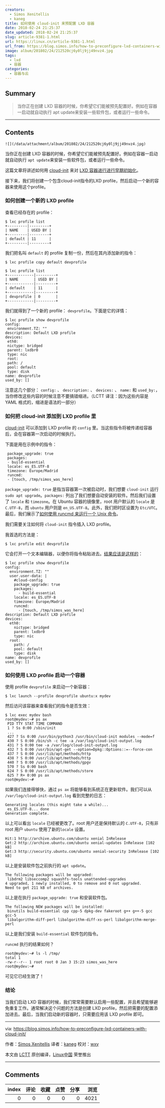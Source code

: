 ```yaml
---
creators:
  - Simos Xenitellis
  - kaneg
title: 如何使用 cloud-init 来预配置 LXD 容器
date: 2018-02-24 21:25:37
date_updated: 2018-02-24 21:25:37
slug: article-9381-1.html
url: https://linux.cn/article-9381-1.html
url_from: https://blog.simos.info/how-to-preconfigure-lxd-containers-with-cloud-init/
image: album/201802/24/212520cj6y0lj9jj49nvz4.jpg
tags:
  - lxd
  - 容器
categories:
  - 容器与云
---
```


## Summary

> 当你正在创建 LXD 容器的时候，你希望它们能被预先配置好。例如在容器一启动就自动执行 apt update来安装一些软件包，或者运行一些命令。

***

<!-- more -->

## Contents

`![](/data/attachment/album/201802/24/212520cj6y0lj9jj49nvz4.jpg)`

当你正在创建 LXD 容器的时候，你希望它们能被预先配置好。例如在容器一启动就自动执行 `apt update`来安装一些软件包，或者运行一些命令。

这篇文章将讲述如何用 [cloud-init](http://cloudinit.readthedocs.io/en/latest/index.html) 来对 [LXD 容器进行进行早期初始化](https://github.com/lxc/lxd/blob/master/doc/cloud-init.md)。

接下来，我们将创建一个包含cloud-init指令的LXD profile，然后启动一个新的容器来使用这个profile。

### 如何创建一个新的 LXD profile

查看已经存在的 profile：

```shell
$ lxc profile list
+---------|---------+
| NAME    | USED BY |
+---------|---------+
| default | 11      |
+---------|---------+
```

我们把名叫 `default` 的 profile 复制一份，然后在其内添加新的指令：

```shell
$ lxc profile copy default devprofile

$ lxc profile list
+------------|---------+
| NAME       | USED BY |
+------------|---------+
| default    | 11      |
+------------|---------+
| devprofile | 0       |
+------------|---------+
```

我们就得到了一个新的 profile： `devprofile`。下面是它的详情：

```shell
$ lxc profile show devprofile
config:
 environment.TZ: ""
description: Default LXD profile
devices:
 eth0:
 nictype: bridged
 parent: lxdbr0
 type: nic
 root:
 path: /
 pool: default
 type: disk
name: devprofile
used_by: []
```

注意这几个部分： `config:` 、 `description:` 、 `devices:` 、 `name:` 和 `used_by:`，当你修改这些内容的时候注意不要搞错缩进。（LCTT 译注：因为这些内容是 YAML 格式的，缩进是语法的一部分）

### 如何把 cloud-init 添加到 LXD profile 里

[cloud-init](http://cloudinit.readthedocs.io/en/latest/index.html) 可以添加到 LXD profile 的 `config` 里。当这些指令将被传递给容器后，会在容器第一次启动的时候执行。

下面是用在示例中的指令：

```shell
 package_upgrade: true
 packages:
 - build-essential
 locale: es_ES.UTF-8
 timezone: Europe/Madrid
 runcmd:
 - [touch, /tmp/simos_was_here]
```

`package_upgrade: true` 是指当容器第一次被启动时，我们想要 `cloud-init` 运行 `sudo apt upgrade`。`packages:` 列出了我们想要自动安装的软件。然后我们设置了 `locale` 和 `timezone`。在 Ubuntu 容器的镜像里，root 用户默认的 `locale` 是 `C.UTF-8`，而 `ubuntu` 用户则是 `en_US.UTF-8`。此外，我们把时区设置为 `Etc/UTC`。最后，我们展示了[如何使用 runcmd 来运行一个 Unix 命令](http://cloudinit.readthedocs.io/en/latest/topics/modules.html#runcmd)。

我们需要关注如何将 `cloud-init` 指令插入 LXD profile。

我首选的方法是：

```shell
$ lxc profile edit devprofile
```

它会打开一个文本编辑器，以便你将指令粘贴进去。[结果应该是这样的](https://paste.ubuntu.com/26313399/)：

```shell
$ lxc profile show devprofile
config:
  environment.TZ: ""
  user.user-data: |
    #cloud-config
    package_upgrade: true
    packages:
      - build-essential
    locale: es_ES.UTF-8
    timezone: Europe/Madrid
    runcmd:
      - [touch, /tmp/simos_was_here]
description: Default LXD profile
devices:
  eth0:
    nictype: bridged
    parent: lxdbr0
    type: nic
  root:
    path: /
    pool: default
    type: disk
name: devprofile
used_by: []
```

### 如何使用 LXD profile 启动一个容器

使用 profile `devprofile` 来启动一个新容器：

```shell
$ lxc launch --profile devprofile ubuntu:x mydev
```

然后访问该容器来查看我们的指令是否生效：

```shell
$ lxc exec mydev bash
root@mydev:~# ps ax
 PID TTY STAT TIME COMMAND
 1 ? Ss 0:00 /sbin/init
 ...
 427 ? Ss 0:00 /usr/bin/python3 /usr/bin/cloud-init modules --mode=f
 430 ? S 0:00 /bin/sh -c tee -a /var/log/cloud-init-output.log
 431 ? S 0:00 tee -a /var/log/cloud-init-output.log
 432 ? S 0:00 /usr/bin/apt-get --option=Dpkg::Options::=--force-con
 437 ? S 0:00 /usr/lib/apt/methods/http
 438 ? S 0:00 /usr/lib/apt/methods/http
 440 ? S 0:00 /usr/lib/apt/methods/gpgv
 570 ? Ss 0:00 bash
 624 ? S 0:00 /usr/lib/apt/methods/store
 625 ? R+ 0:00 ps ax
root@mydev:~#
```

如果我们连接得够快，通过 `ps ax` 将能够看到系统正在更新软件。我们可以从 `/var/log/cloud-init-output.log` 看到完整的日志：

```shell
Generating locales (this might take a while)...
 es_ES.UTF-8... done
Generation complete.
```

以上可以看出 `locale` 已经被更改了。root 用户还是保持默认的 `C.UTF-8`，只有非 root 用户 `ubuntu` 使用了新的`locale` 设置。

```shell
Hit:1 http://archive.ubuntu.com/ubuntu xenial InRelease
Get:2 http://archive.ubuntu.com/ubuntu xenial-updates InRelease [102 kB]
Get:3 http://security.ubuntu.com/ubuntu xenial-security InRelease [102 kB]
```

以上是安装软件包之前执行的 `apt update`。

```shell
The following packages will be upgraded:
 libdrm2 libseccomp2 squashfs-tools unattended-upgrades
4 upgraded, 1 newly installed, 0 to remove and 0 not upgraded.
Need to get 211 kB of archives.
```

以上是在执行 `package_upgrade: true` 和安装软件包。

```shell
The following NEW packages will be installed:
 binutils build-essential cpp cpp-5 dpkg-dev fakeroot g++ g++-5 gcc gcc-5
 libalgorithm-diff-perl libalgorithm-diff-xs-perl libalgorithm-merge-perl
```

以上是我们安装 `build-essential` 软件包的指令。

`runcmd` 执行的结果如何？

```shell
root@mydev:~# ls -l /tmp/
total 1
-rw-r--r-- 1 root root 0 Jan 3 15:23 simos_was_here
root@mydev:~#
```

可见它已经生效了！

### 结论

当我们启动 LXD 容器的时候，我们常常需要默认启用一些配置，并且希望能够避免重复工作。通常解决这个问题的方法是创建 LXD profile，然后把需要的配置添加进去。最后，当我们启动新的容器时，只需要应用该 LXD profile 即可。

---

via: <https://blog.simos.info/how-to-preconfigure-lxd-containers-with-cloud-init/>

作者：[Simos Xenitellis](https://blog.simos.info/author/simos/) 译者：[kaneg](https://github.com/kaneg) 校对：[wxy](https://github.com/wxy)

本文由 [LCTT](https://github.com/LCTT/TranslateProject) 原创编译，[Linux中国](https://linux.cn/) 荣誉推出

***

## Comments


|   index |   评论 |   收藏 |   点赞 |   分享 |   浏览 |
|--------:|-------:|-------:|-------:|-------:|-------:|
|       0 |      0 |      0 |      0 |      0 |   4021 |
